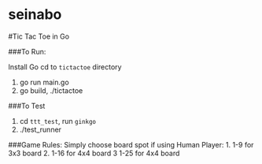 seinabo
=======

#Tic Tac Toe in Go

###To Run:

Install Go
cd to `tictactoe` directory

1. go run main.go
2. go build, ./tictactoe

###To Test

1. cd `ttt_test`, run `ginkgo`
2. ./test_runner

###Game Rules:
    Simply choose board spot if using Human Player:
        1. 1-9 for 3x3 board
        2. 1-16 for 4x4 board
        3  1-25 for 4x4 board


